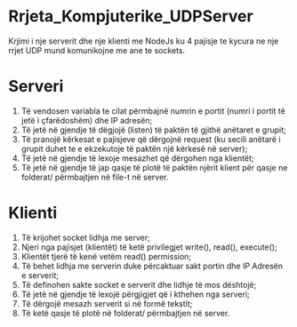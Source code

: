 # Rrjeta_Kompjuterike_UDPServer
Krjimi i nje serverit dhe nje klienti me NodeJs ku 4 pajisje te kycura ne nje rrjet UDP mund komunikojne me ane te sockets.

# Serveri
1. Të vendosen variabla te cilat përmbajnë numrin e portit (numri i portit të jetë i
çfarëdoshëm) dhe IP adresën;
2. Të jetë në gjendje të dëgjojë (listen) të paktën të gjithë anëtaret e grupit;
3. Të pranojë kërkesat e pajisjeve që dërgojnë request (ku secili anëtarë i grupit duhet te e
ekzekutoje të paktën një kërkesë në server);
4. Të jetë në gjendje të lexoje mesazhet që dërgohen nga klientët;
5. Të jetë në gjendje të jap qasje të plotë të paktën njërit klient për qasje ne folderat/
përmbajtjen në file-t në server.

# Klienti
1. Të krijohet socket lidhja me server;
2. Njeri nga pajisjet (klientët) të ketë privilegjet write(), read(), execute();
3. Klientët tjerë të kenë vetëm read() permission;
4. Të behet lidhja me serverin duke përcaktuar sakt portin dhe IP Adresën e serverit;
5. Të definohen sakte socket e serverit dhe lidhje të mos dështojë;
6. Të jetë në gjendje të lexojë përgjigjet që i kthehen nga serveri;
7. Të dërgojë mesazh serverit si në formë tekstit;
8. Të ketë qasje të plotë në folderat/ përmbajtjen në server.
